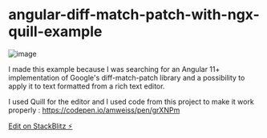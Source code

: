 # angular-diff-match-patch-with-ngx-quill-example

![image](https://user-images.githubusercontent.com/19186686/122207527-85381100-cea2-11eb-804b-52d1b2ab0944.png)

I made this example because I was searching for an Angular 11+ implementation of Google's diff-match-patch library and a possibility to apply it to text formatted from a rich text editor.

I used Quill for the editor and I used code from this project to make it work properly : https://codepen.io/amweiss/pen/grXNPm

[Edit on StackBlitz ⚡️](https://stackblitz.com/edit/angular-diff-match-patch-with-ngx-quill-example)
